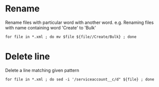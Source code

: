 # Rename
Rename files with particular word with another word.
e.g. Renaming files with name containing word 'Create' to 'Bulk'
```
for file in *.xml ; do mv $file ${file//Create/Bulk} ; done
```

# Delete line
Delete a line matching given pattern
```
for file in *.xml ; do sed -i '/serviceaccount__c/d" ${file} ; done
```
